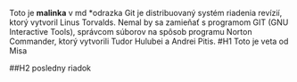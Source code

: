 Toto je **malinka** v md
*odrazka
Git je distribuovaný systém riadenia revízií, ktorý vytvoril Linus Torvalds. Nemal by sa zamieňať s programom GIT (GNU Interactive Tools), správcom súborov na spôsob programu Norton Commander, ktorý vytvorili Tudor Hulubei a Andrei Pitis.
#H1 Toto je veta od Misa














##H2 posledny riadok

